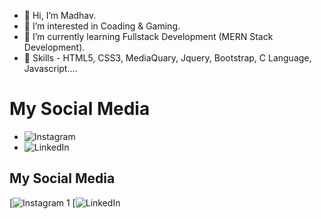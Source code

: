 - 👋 Hi, I’m Madhav.
- 👀 I’m interested in Coading & Gaming.
- 🌱 I’m currently learning Fullstack Development (MERN Stack Development).
- 🤖 Skills - HTML5, CSS3, MediaQuary, Jquery, Bootstrap, C Language, Javascript....
# My Social Media
* ![Instagram](https://www.instagram.com/ig_madhavrathod?igsh=MWpwZXpyNHpvOG45)
* ![LinkedIn](https://www.linkedin.com/in/madhav-rathod-520a19137?utm_source=share&utm_campaign=share_via&utm_content=profile&utm_medium=android_app)

## My Social Media

[![Instagram](https://www.instagram.com/ig_madhavrathod?igsh=MWpwZXpyNHpvOG45) 1 
[![LinkedIn](https://www.linkedin.com/in/madhav-rathod-520a19137?utm_source=share&utm_campaign=share_via&utm_content=profile&utm_medium=android_app)


<!---
madhav8452/madhav8452 is a ✨ special ✨ repository because its `README.md` (this file) appears on your GitHub profile.
You can click the Preview link to take a look at your changes.
--->
